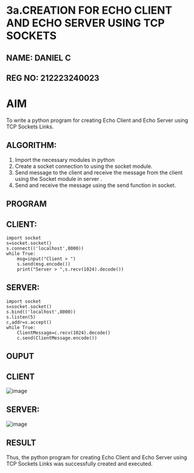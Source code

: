 # 3a.CREATION FOR ECHO CLIENT AND ECHO SERVER USING TCP SOCKETS
## NAME: DANIEL C

## REG NO: 212223240023
# AIM
To write a python program for creating Echo Client and Echo Server using TCP
Sockets Links.
## ALGORITHM:
1. Import the necessary modules in python
2. Create a socket connection to using the socket module.
3. Send message to the client and receive the message from the client using the Socket module in
 server .
4. Send and receive the message using the send function in socket.
## PROGRAM
## CLIENT:
```
import socket
s=socket.socket()
s.connect(('localhost',8000))
while True:
    msg=input("Client > ")
    s.send(msg.encode())
    print("Server > ",s.recv(1024).decode())
```
## SERVER:
```
import socket
s=socket.socket()
s.bind(('localhost',8000))
s.listen(5)
c,addr=s.accept()
while True:
    ClientMessage=c.recv(1024).decode()
    c.send(ClientMessage.encode())
```

## OUPUT
## CLIENT

![image](https://github.com/user-attachments/assets/d65b5119-d2f3-41a5-8c84-7c0003c5689e)
## SERVER:

![image](https://github.com/user-attachments/assets/c463577e-2378-4102-a9a5-d8ebef101b88)

## RESULT
Thus, the python program for creating Echo Client and Echo Server using TCP Sockets Links 
was successfully created and executed.

